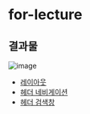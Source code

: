 # for-lecture
## 결과물
![image](https://github.com/rowooncoding/for-lecture/assets/114975279/f1c6cd41-fdab-456e-aacc-8df3122a7386)

<ul>
  <li>
    <a href="https://github.com/rowooncoding/for-lecture/issues/1">레이아웃</a>
  </li>
    <li>
    <a href="https://github.com/rowooncoding/for-lecture/issues/2">헤더 네비게이션</a>
  </li>
  <li>
    <a href="">헤더 검색창</a>
  </li>
</ul>
